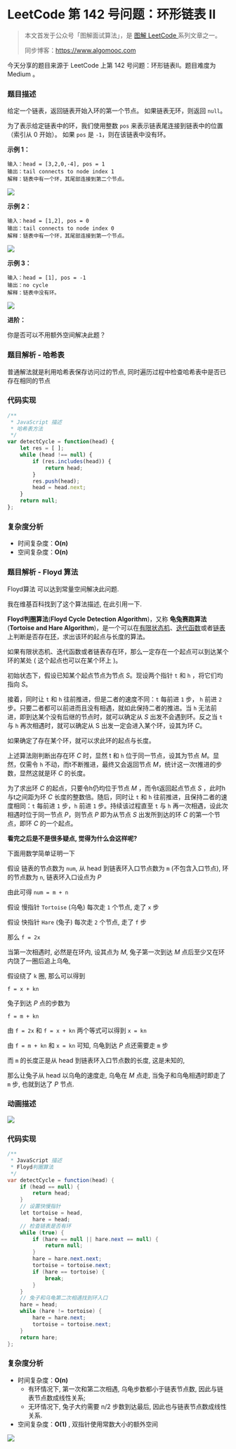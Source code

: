 # LeetCode 第 142 号问题：环形链表 II 

> 本文首发于公众号「图解面试算法」，是 [图解 LeetCode ](<https://github.com/MisterBooo/LeetCodeAnimation>) 系列文章之一。
>
> 同步博客：https://www.algomooc.com

今天分享的题目来源于 LeetCode 上第 142 号问题：环形链表II。题目难度为 Medium 。

### 题目描述

给定一个链表，返回链表开始入环的第一个节点。 如果链表无环，则返回 `null`。

为了表示给定链表中的环，我们使用整数 `pos` 来表示链表尾连接到链表中的位置（索引从 0 开始）。 如果 `pos` 是 `-1`，则在该链表中没有环。

**示例 1：**

```
输入：head = [3,2,0,-4], pos = 1
输出：tail connects to node index 1
解释：链表中有一个环，其尾部连接到第二个节点。
```

![](https://blog-1257126549.cos.ap-guangzhou.myqcloud.com/blog/vweoq.png)

**示例 2：**

```
输入：head = [1,2], pos = 0
输出：tail connects to node index 0
解释：链表中有一个环，其尾部连接到第一个节点。
```

![](https://blog-1257126549.cos.ap-guangzhou.myqcloud.com/blog/kxbrz.png)

**示例 3：**

```
输入：head = [1], pos = -1
输出：no cycle
解释：链表中没有环。
```

![](https://blog-1257126549.cos.ap-guangzhou.myqcloud.com/blog/w3vsg.png)

**进阶：**

你是否可以不用额外空间解决此题？

### 题目解析 - 哈希表

普通解法就是利用哈希表保存访问过的节点, 同时遍历过程中检查哈希表中是否已存在相同的节点

### 代码实现

```javascript
/**
 * JavaScript 描述
 * 哈希表方法
 */
var detectCycle = function(head) {
    let res = [ ];
    while (head !== null) {
        if (res.includes(head)) {
            return head;
        }
        res.push(head);
        head = head.next;
    }
    return null;
};
```

### 复杂度分析

- 时间复杂度：**O(n)**
- 空间复杂度：**O(n)**

### 题目解析 - Floyd 算法

Floyd算法 可以达到常量空间解决此问题.

我在维基百科找到了这个算法描述, 在此引用一下.

**Floyd判圈算法**(**Floyd Cycle Detection Algorithm**)，又称 **龟兔赛跑算法**(**Tortoise and Hare Algorithm**)，是一个可以在[有限状态机](https://zh.wikipedia.org/wiki/有限状态机)、[迭代函数](https://zh.wikipedia.org/wiki/迭代函数)或者[链表](https://zh.wikipedia.org/wiki/链表)上判断是否存在[环](https://zh.wikipedia.org/wiki/環_(圖論))，求出该环的起点与长度的算法。

如果有限状态机、迭代函数或者链表存在环，那么一定存在一个起点可以到达某个环的某处 ( 这个起点也可以在某个环上 )。

初始状态下，假设已知某个起点节点为节点 *S*。现设两个指针 `t` 和 `h` ，将它们均指向 *S*。

接着，同时让 `t` 和 `h` 往前推进，但是二者的速度不同：`t` 每前进 `1` 步， `h` 前进 `2` 步。只要二者都可以前进而且没有相遇，就如此保持二者的推进。当 `h` 无法前进，即到达某个没有后继的节点时，就可以确定从 *S* 出发不会遇到环。反之当 `t` 与 `h` 再次相遇时，就可以确定从 S 出发一定会进入某个环，设其为环 *C*。

如果确定了存在某个环，就可以求此环的起点与长度。

上述算法刚判断出存在环 *C* 时，显然 t 和 `h` 位于同一节点，设其为节点 *M*。显然，仅需令 `h` 不动，而t不断推进，最终又会返回节点 *M*，统计这一次t推进的步数，显然这就是环 *C* 的长度。

为了求出环 *C* 的起点，只要令h仍均位于节点 *M* ，而令t返回起点节点 *S* ，此时h与t之间距为环 *C* 长度的整数倍。随后，同时让 `t` 和 `h` 往前推进，且保持二者的速度相同：`t` 每前进 `1` 步，`h` 前进 `1` 步。持续该过程直至 `t` 与 `h` 再一次相遇，设此次相遇时位于同一节点 *P*，则节点 *P* 即为从节点 *S* 出发所到达的环 *C* 的第一个节点，即环 *C* 的一个起点。

**看完之后是不是很多疑点, 觉得为什么会这样呢?** 

下面用数学简单证明一下

假设 链表的节点数为 `num`, 从 head 到链表环入口节点数为 `m` (不包含入口节点), 环的节点数为 `n`, 链表环入口设点为 *P*

由此可得 `num = m + n`

假设 慢指针 `Tortoise` (乌龟) 每次走 `1` 个节点, 走了 `x` 步

假设 快指针 `Hare` (兔子) 每次走 `2` 个节点, 走了 `f` 步

那么 `f = 2x`

当第一次相遇时, 必然是在环内, 设其点为 *M*, 兔子第一次到达 *M* 点后至少又在环内饶了一圈后追上乌龟, 

假设绕了 `k` 圈, 那么可以得到

`f = x + kn`

兔子到达 *P* 点的步数为

`f = m + kn`

由 `f = 2x` 和 `f = x + kn` 两个等式可以得到 `x = kn`

由 `f = m + kn` 和 `x = kn` 可知, 乌龟到达 *P* 点还需要走 `m` 步

而 `m` 的长度正是从 head 到链表环入口节点数的长度, 这是未知的,

那么让兔子从 head 以乌龟的速度走, 乌龟在 *M* 点走, 当兔子和乌龟相遇时即走了 `m` 步, 也就到达了 *P* 节点.

### 动画描述

![](../Animation/Animation.gif)

### 代码实现

```java
/**
 * JavaScript 描述
 * Floyd判圈算法
 */
var detectCycle = function(head) {
    if (head == null) {
        return head;
    }
    // 设置快慢指针
    let tortoise = head,
        hare = head;
    // 检查链表是否有环
    while (true) {
        if (hare == null || hare.next == null) {
            return null;
        }
        hare = hare.next.next;
        tortoise = tortoise.next;
        if (hare == tortoise) {
            break;
        }
    }
    // 兔子和乌龟第二次相遇找到环入口
    hare = head;
    while (hare != tortoise) {
        hare = hare.next;
        tortoise = tortoise.next;
    }
    return hare;
};
```

### 复杂度分析

- 时间复杂度：**O(n)**
  - 有环情况下, 第一次和第二次相遇, 乌龟步数都小于链表节点数, 因此与链表节点数成线性关系;
  - 无环情况下, 兔子大约需要 n/2 步数到达最后, 因此也与链表节点数成线性关系.
- 空间复杂度：**O(1)** , 双指针使用常数大小的额外空间 

![](../../Pictures/qrcode.jpg)
